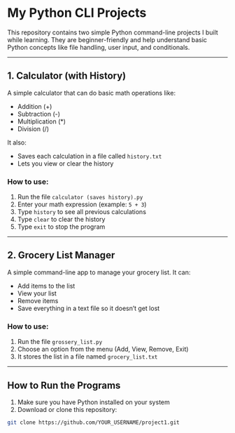 # My Python CLI Projects

This repository contains two simple Python command-line projects I built while learning. They are beginner-friendly and help understand basic Python concepts like file handling, user input, and conditionals.

---

## 1. Calculator (with History)

A simple calculator that can do basic math operations like:

- Addition (+)
- Subtraction (-)
- Multiplication (*)
- Division (/)

It also:
- Saves each calculation in a file called `history.txt`
- Lets you view or clear the history

### How to use:
1. Run the file `calculator (saves history).py`
2. Enter your math expression (example: `5 + 3`)
3. Type `history` to see all previous calculations
4. Type `clear` to clear the history
5. Type `exit` to stop the program

---

## 2. Grocery List Manager

A simple command-line app to manage your grocery list. It can:

- Add items to the list
- View your list
- Remove items
- Save everything in a text file so it doesn’t get lost

### How to use:
1. Run the file `grossery_list.py`
2. Choose an option from the menu (Add, View, Remove, Exit)
3. It stores the list in a file named `grocery_list.txt`

---

## How to Run the Programs

1. Make sure you have Python installed on your system
2. Download or clone this repository:
```bash
git clone https://github.com/YOUR_USERNAME/project1.git
